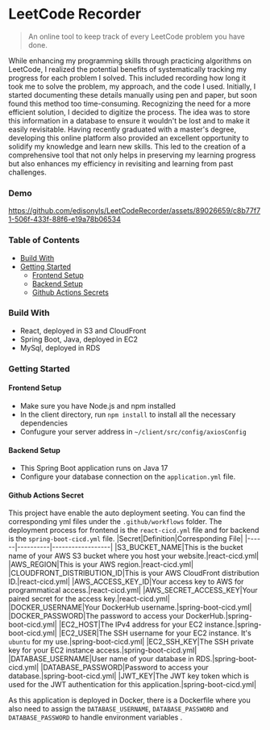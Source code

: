 # LeetCode Recorder

> An online tool to keep track of every LeetCode problem you have done.

While enhancing my programming skills through practicing algorithms on LeetCode, I realized the potential benefits of systematically tracking my progress for each problem I solved.
This included recording how long it took me to solve the problem, my approach, and the code I used. Initially, I started documenting these details manually using pen and paper, but soon 
found this method too time-consuming. Recognizing the need for a more efficient solution, I decided to digitize the process. The idea was to store this information in a database to ensure it 
wouldn't be lost and to make it easily revisitable. Having recently graduated with a master's degree, developing this online platform also provided an excellent opportunity to solidify my 
knowledge and learn new skills. This led to the creation of a comprehensive tool that not only helps in preserving my learning progress but also enhances my efficiency in revisiting and learning 
from past challenges.

### Demo
https://github.com/edisonyls/LeetCodeRecorder/assets/89026659/c8b77f71-506f-433f-88f6-e19a78b06534



### Table of Contents
- [Build With](###build-with)
- [Getting Started](###getting-started)
  - [Frontend Setup](####frontend-setup)
  - [Backend Setup](####backend-end-setup)
  - [Github Actions Secrets](####github-actions-secrets)

### Build With

- React, deployed in S3 and CloudFront
- Spring Boot, Java, deployed in EC2
- MySql, deployed in RDS

### Getting Started
#### Frontend Setup
- Make sure you have Node.js and npm installed
- In the client directory, run `npm install` to install all the necessary dependencies
- Confugure your server address in `~/client/src/config/axiosConfig`
#### Backend Setup
- This Spring Boot application runs on Java 17
- Configure your database connection on the `application.yml` file.
#### Github Actions Secret
This project have enable the auto deployment seeting. You can find the corresponding yml files under the `.github/workflows` folder. The deployment process for frontend is the `react-cicd.yml`
  file and for backend is the `spring-boot-cicd.yml` file.
|Secret|Definition|Corresponding File|
|------|----------|------------------|
|S3_BUCKET_NAME|This is the bucket name of your AWS S3 bucket where you host your website.|react-cicd.yml|
|AWS_REGION|This is your AWS region.|react-cicd.yml|
|CLOUDFRONT_DISTRIBUTION_ID|This is your AWS CloudFront distribution ID.|react-cicd.yml|
|AWS_ACCESS_KEY_ID|Your access key to AWS for programmatical access.|react-cicd.yml|
|AWS_SECRET_ACCESS_KEY|Your paired secret for the access key.|react-cicd.yml|
|DOCKER_USERNAME|Your DockerHub username.|spring-boot-cicd.yml|
|DOCKER_PASSWORD|The password to access your DockerHub.|spring-boot-cicd.yml|
|EC2_HOST|The IPv4 address for your EC2 instance.|spring-boot-cicd.yml|
|EC2_USER|The SSH username for your EC2 instance. It's `ubuntu` for my use.|spring-boot-cicd.yml|
|EC2_SSH_KEY|The SSH private key for your EC2 instance access.|spring-boot-cicd.yml|
|DATABASE_USERNAME|User name of your database in RDS.|spring-boot-cicd.yml|
|DATABASE_PASSWORD|Password to access your database.|spring-boot-cicd.yml|
|JWT_KEY|The JWT key token which is used for the JWT authentication for this application.|spring-boot-cicd.yml|

As this application is deployed in Docker, there is a Dockerfile where you also need to assign the `DATABASE_USERNAME`, `DATABASE_PASSWORD` and `DATABASE_PASSWORD` to handle environment variables
.
